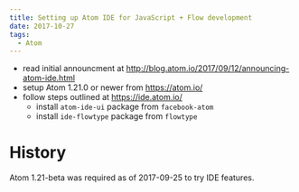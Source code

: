 ```yaml
---
title: Setting up Atom IDE for JavaScript + Flow development
date: 2017-10-27
tags:
  - Atom
---
```


- read initial announcment at http://blog.atom.io/2017/09/12/announcing-atom-ide.html
- setup Atom 1.21.0 or newer from https://atom.io/
- follow steps outlined at https://ide.atom.io/
  - install `atom-ide-ui` package from `facebook-atom`
  - install `ide-flowtype` package from `flowtype`

# History

Atom 1.21-beta was required as of 2017-09-25 to try IDE features.
